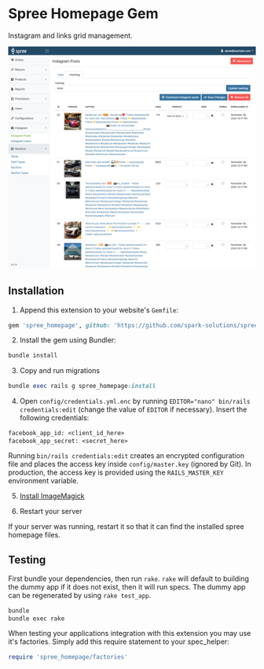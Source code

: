 # Spree Homepage Gem

Instagram and links grid management.

![Instagram admin panel screenshot](README_assets/admin_instagram_hashtag.png)

## Installation

1. Append this extension to your website's `Gemfile`:

```ruby
gem 'spree_homepage', github: 'https://github.com/spark-solutions/spree_homepage'
```

2. Install the gem using Bundler:

```ruby
bundle install
```

3. Copy and run migrations

```ruby
bundle exec rails g spree_homepage:install
```

4. Open `config/credentials.yml.enc` by running `EDITOR="nano" bin/rails credentials:edit` (change the value of `EDITOR` if necessary). Insert the following credentials:

```
facebook_app_id: <client_id_here>
facebook_app_secret: <secret_here>
```

Running `bin/rails credentials:edit` creates an encrypted configuration file and places the access key inside `config/master.key` (ignored by Git). In production, the access key is provided using the `RAILS_MASTER_KEY` environment variable.

5. [Install ImageMagick](https://imagemagick.org/script/download.php)

6. Restart your server

If your server was running, restart it so that it can find the installed spree homepage files.

## Testing

First bundle your dependencies, then run `rake`. `rake` will default to building the dummy app if it does not exist, then it will run specs. The dummy app can be regenerated by using `rake test_app`.

```shell
bundle
bundle exec rake
```

When testing your applications integration with this extension you may use it's factories.
Simply add this require statement to your spec_helper:

```ruby
require 'spree_homepage/factories'
```
